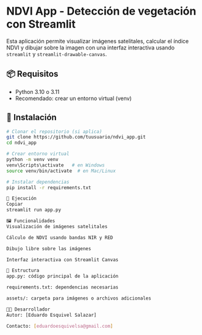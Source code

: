 # NDVI App - Detección de vegetación con Streamlit

Esta aplicación permite visualizar imágenes satelitales, calcular el índice NDVI y dibujar sobre la imagen con una interfaz interactiva usando `streamlit` y `streamlit-drawable-canvas`.

## 📦 Requisitos

- Python 3.10 o 3.11
- Recomendado: crear un entorno virtual (venv)

## 🔧 Instalación

```bash
# Clonar el repositorio (si aplica)
git clone https://github.com/tuusuario/ndvi_app.git
cd ndvi_app

# Crear entorno virtual
python -m venv venv
venv\Scripts\activate   # en Windows
source venv/bin/activate  # en Mac/Linux

# Instalar dependencias
pip install -r requirements.txt

🚀 Ejecución
Copiar
streamlit run app.py

🖼️ Funcionalidades
Visualización de imágenes satelitales

Cálculo de NDVI usando bandas NIR y RED

Dibujo libre sobre las imágenes

Interfaz interactiva con Streamlit Canvas

📁 Estructura
app.py: código principal de la aplicación

requirements.txt: dependencias necesarias

assets/: carpeta para imágenes o archivos adicionales

🧑‍💻 Desarrollador
Autor: [Eduardo Esquivel Salazar]

Contacto: [eduardoesquivelsa@gmail.com]






